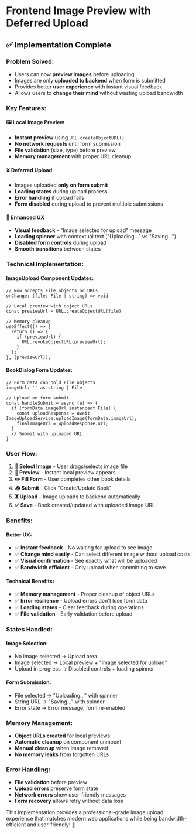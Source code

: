 # Frontend Image Preview with Deferred Upload

## ✅ **Implementation Complete**

### **Problem Solved:**
- Users can now **preview images** before uploading
- Images are only **uploaded to backend** when form is submitted
- Provides better **user experience** with instant visual feedback
- Allows users to **change their mind** without wasting upload bandwidth

### **Key Features:**

#### **🖼️ Local Image Preview**
- **Instant preview** using `URL.createObjectURL()`
- **No network requests** until form submission
- **File validation** (size, type) before preview
- **Memory management** with proper URL cleanup

#### **⏳ Deferred Upload**
- Images uploaded **only on form submit**
- **Loading states** during upload process
- **Error handling** if upload fails
- **Form disabled** during upload to prevent multiple submissions

#### **🎨 Enhanced UX**
- **Visual feedback** - "Image selected for upload" message
- **Loading spinner** with contextual text ("Uploading..." vs "Saving...")
- **Disabled form controls** during upload
- **Smooth transitions** between states

### **Technical Implementation:**

#### **ImageUpload Component Updates:**
```tsx
// Now accepts File objects or URLs
onChange: (file: File | string) => void

// Local preview with object URLs
const previewUrl = URL.createObjectURL(file)

// Memory cleanup
useEffect(() => {
  return () => {
    if (previewUrl) {
      URL.revokeObjectURL(previewUrl);
    }
  };
}, [previewUrl]);
```

#### **BookDialog Form Updates:**
```tsx
// Form data can hold File objects
imageUrl: '' as string | File

// Upload on form submit
const handleSubmit = async (e) => {
  if (formData.imageUrl instanceof File) {
    const uploadResponse = await ImageUploadService.uploadImage(formData.imageUrl);
    finalImageUrl = uploadResponse.url;
  }
  // Submit with uploaded URL
}
```

### **User Flow:**

1. **📁 Select Image** - User drags/selects image file
2. **👀 Preview** - Instant local preview appears
3. **✏️ Fill Form** - User completes other book details
4. **📤 Submit** - Click "Create/Update Book"
5. **⏳ Upload** - Image uploads to backend automatically
6. **✅ Save** - Book created/updated with uploaded image URL

### **Benefits:**

#### **Better UX:**
- ✅ **Instant feedback** - No waiting for upload to see image
- ✅ **Change mind easily** - Can select different image without upload costs
- ✅ **Visual confirmation** - See exactly what will be uploaded
- ✅ **Bandwidth efficient** - Only upload when committing to save

#### **Technical Benefits:**
- ✅ **Memory management** - Proper cleanup of object URLs
- ✅ **Error resilience** - Upload errors don't lose form data
- ✅ **Loading states** - Clear feedback during operations
- ✅ **File validation** - Early validation before upload

### **States Handled:**

#### **Image Selection:**
- No image selected → Upload area
- Image selected → Local preview + "Image selected for upload"
- Upload in progress → Disabled controls + loading spinner

#### **Form Submission:**
- File selected → "Uploading..." with spinner
- String URL → "Saving..." with spinner
- Error state → Error message, form re-enabled

### **Memory Management:**
- **Object URLs created** for local previews
- **Automatic cleanup** on component unmount
- **Manual cleanup** when image removed
- **No memory leaks** from forgotten URLs

### **Error Handling:**
- **File validation** before preview
- **Upload errors** preserve form state
- **Network errors** show user-friendly messages
- **Form recovery** allows retry without data loss

This implementation provides a professional-grade image upload experience that matches modern web applications while being bandwidth-efficient and user-friendly! 🎉